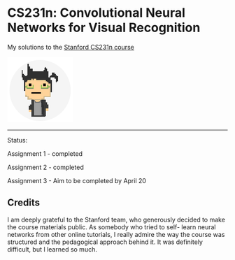 # CS231n: Convolutional Neural Networks for Visual Recognition

My solutions to the [Stanford CS231n course](http://cs231n.github.io/)

![alt text](https://github.com/hanyangtay/hanyang/raw/master/app/assets/images/personal/hy.png "Han Yang")

---

Status:

Assignment 1 - completed

Assignment 2 - completed

Assignment 3 - Aim to be completed by April 20


## Credits

I am deeply grateful to the Stanford team, who generously decided to make the course materials public. As somebody who tried to self- learn neural networks from other online tutorials, I really admire the way the course was structured and the pedagogical approach behind it. It was definitely difficult, but I learned so much.
